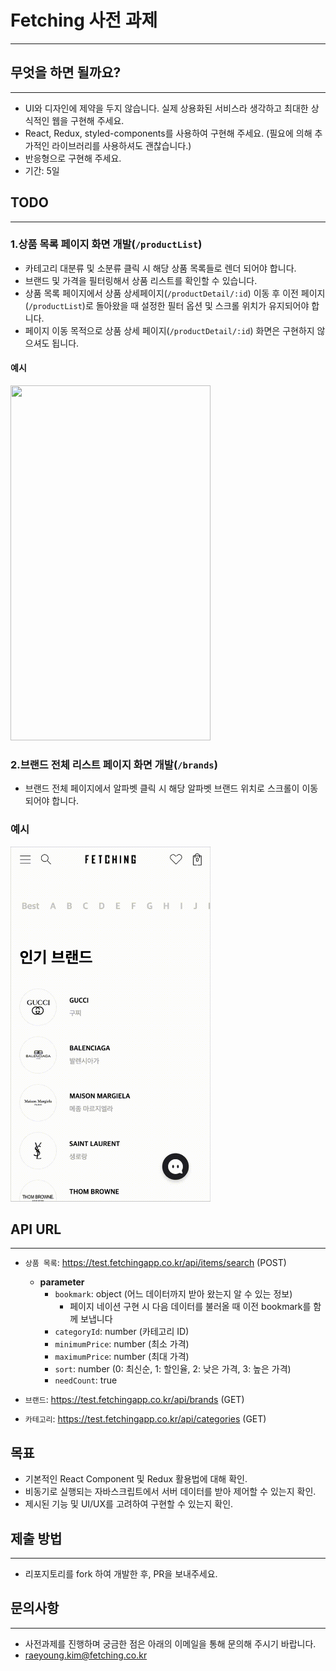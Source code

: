 # Fetching 사전 과제
---

## 무엇을 하면 될까요?
---
- UI와 디자인에 제약을 두지 않습니다. 
  실제 상용화된 서비스라 생각하고 최대한 상식적인 웹을 구현해 주세요.
- React, Redux, styled-components를 사용하여 구현해 주세요.
  (필요에 의해 추가적인 라이브러리를 사용하셔도 괜찮습니다.)
- 반응형으로 구현해 주세요.
- 기간: 5일

## TODO
---
### 1.상품 목록 페이지 화면 개발(`/productList`)
- 카테고리 대분류 및 소분류 클릭 시 해당 상품 목록들로 렌더 되어야 합니다.
- 브랜드 및 가격을 필터링해서 상품 리스트를 확인할 수 있습니다.
- 상품 목록 페이지에서 상품 상세페이지(`/productDetail/:id`) 이동 후 
  이전 페이지(`/productList`)로 돌아왔을 때 설정한 필터 옵션 및 스크롤 위치가 유지되어야 합니다.
- 페이지 이동 목적으로 상품 상세 페이지(`/productDetail/:id`) 화면은 구현하지 않으셔도 됩니다.

#### 예시
<img src="./image/productlist.gif" width="320" height="568" />


### 2.브랜드 전체 리스트 페이지 화면 개발(`/brands`)
- 브랜드 전체 페이지에서 알파벳 클릭 시 해당 알파벳 브랜드 위치로 스크롤이 이동되어야 합니다.

### 예시
<img src="./image/brands.gif" width="320" height="568" />


## API URL
---
- `상품 목록`: https://test.fetchingapp.co.kr/api/items/search  (POST)
  - **parameter**
    - `bookmark`: object (어느 데이터까지 받아 왔는지 알 수 있는 정보)
       - 페이지 네이션 구현 시 다음 데이터를 불러올 때 이전 bookmark를 함께 보냅니다
    - `categoryId`: number (카테고리 ID)
    - `minimumPrice`: number (최소 가격)
    - `maximumPrice`: number (최대 가격)
    - `sort`: number (0: 최신순, 1: 할인율, 2: 낮은 가격, 3: 높은 가격)
    - `needCount`: true

- `브랜드`: https://test.fetchingapp.co.kr/api/brands (GET)

- `카테고리`: https://test.fetchingapp.co.kr/api/categories (GET)

## 목표
- 기본적인 React Component 및 Redux 활용법에 대해 확인.
- 비동기로 실행되는 자바스크립트에서 서버 데이터를 받아 제어할 수 있는지 확인.
- 제시된 기능 및 UI/UX를 고려하여 구현할 수 있는지 확인.

## 제출 방법
---
- 리포지토리를 fork 하여 개발한 후, PR을 보내주세요.

## 문의사항
---
- 사전과제를 진행하며 궁금한 점은 아래의 이메일을 통해 문의해 주시기 바랍니다.
- raeyoung.kim@fetching.co.kr

